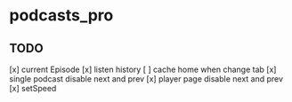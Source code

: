 # podcasts_pro

## TODO
[x] current Episode
[x] listen history
[ ] cache home when change tab
[x] single podcast disable next and prev
[x] player page disable next and prev
[x] setSpeed
